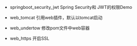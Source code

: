 - springboot_security_jwt Spring Security和 JWT的权限Demo

- web_tomcat 引用web插件，默认以tomcat启动

- web_undertow 修改pom文件中web容器

- web_https 开启SSL